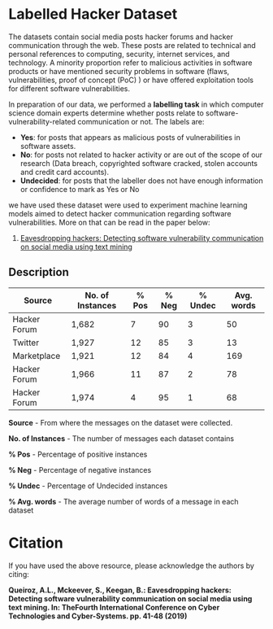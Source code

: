 # Labelled Hacker Dataset

The datasets contain social media posts hacker forums and hacker communication through the web. These posts are related to technical and personal references to computing, security, internet services, and technology. A minority proportion refer to malicious activities in software products or have mentioned security problems in software (flaws, vulnerabilities, proof of concept (PoC) ) or have offered exploitation tools for different software vulnerabilities.

In preparation of our data, we performed a **labelling task** in which computer science domain experts determine whether posts relate to software-vulnerability-related communication or not. The labels are:

- **Yes**: for posts that appears as malicious posts of vulnerabilities in software assets.  
- **No**: for posts not related to hacker activity or are out of the scope of our research  (Data  breach,  copyrighted  software  cracked,  stolen  accounts  and credit card accounts).  
- **Undecided**: for posts that the labeller does not have enough information or confidence to mark as Yes or No

we have used these dataset were used to experiment machine learning models aimed to detect hacker communication regarding software vulnerabilities. More on that can be read in the paper below:

1. [Eavesdropping hackers: Detecting software vulnerability communication on social media using text mining](http://www.thinkmind.org/download.php?articleid=cyber_2019_3_30_80058)



## Description

| Source | No. of Instances | % Pos | % Neg | % Undec | Avg. words | 
| --- | --- | --- | --- | --- | --- |
| Hacker Forum | 1,682 | 7 | 90 | 3 | 50
| Twitter |      1,927 | 12 | 85 | 3 | 13
| Marketplace |  1,921 | 12 | 84 | 4 | 169
| Hacker Forum | 1,966 | 11| 87 | 2 | 78
| Hacker Forum | 1,974 | 4 | 95 | 1 | 68

**Source** - From where the messages on the dataset were collected.

**No. of Instances** - The number of messages each dataset contains

**% Pos** - Percentage of positive instances

**% Neg** - Percentage of negative instances

**% Undec** - Percentage of Undecided instances

**% Avg. words** - The average number of words of a message in each dataset

# Citation

If you have used the above resource, please acknowledge the authors by citing:

**Queiroz, A.L., Mckeever, S., Keegan, B.: Eavesdropping hackers: Detecting software vulnerability communication on  social  media using text  mining. In: TheFourth International Conference on Cyber Technologies and Cyber-Systems. pp. 41-48 (2019)**


